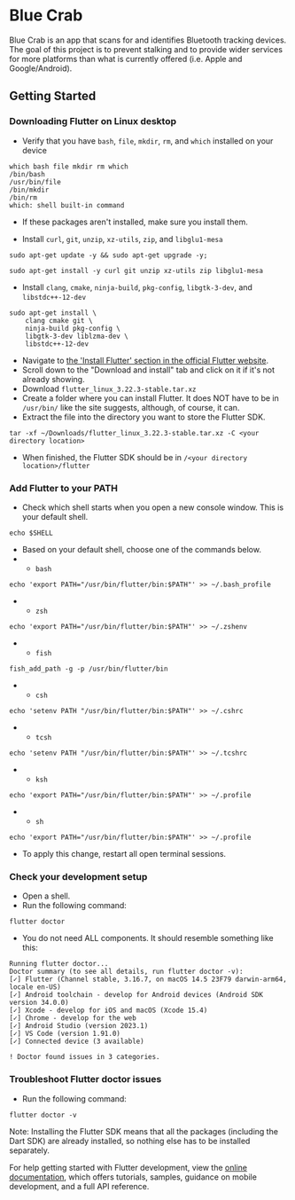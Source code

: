 # Blue Crab

Blue Crab is an app that scans for and identifies Bluetooth tracking devices. The goal of this project is to prevent stalking and to provide wider services for more platforms than what is currently offered (i.e. Apple and Google/Android).

## Getting Started
### Downloading Flutter on Linux desktop
- Verify that you have `bash`, `file`, `mkdir`, `rm`, and `which` installed on your device
```
which bash file mkdir rm which
/bin/bash
/usr/bin/file
/bin/mkdir
/bin/rm
which: shell built-in command
```
- If these packages aren't installed, make sure you install them.

- Install `curl`, `git`, `unzip`, `xz-utils`, `zip`, and `libglu1-mesa`
```
sudo apt-get update -y && sudo apt-get upgrade -y;
```
```
sudo apt-get install -y curl git unzip xz-utils zip libglu1-mesa
```

- Install `clang`, `cmake`, `ninja-build`, `pkg-config`, `libgtk-3-dev`, and `libstdc++-12-dev`
```
sudo apt-get install \
    clang cmake git \
    ninja-build pkg-config \
    libgtk-3-dev liblzma-dev \
    libstdc++-12-dev
```

- Navigate to [the 'Install Flutter' section in the official Flutter website](https://docs.flutter.dev/get-started/install).
- Scroll down to the "Download and install" tab and click on it if it's not already showing.
- Download `flutter_linux_3.22.3-stable.tar.xz`
- Create a folder where you can install Flutter. It does NOT have to be in `/usr/bin/` like the site suggests, although, of course, it can.
- Extract the file into the directory you want to store the Flutter SDK.
```
tar -xf ~/Downloads/flutter_linux_3.22.3-stable.tar.xz -C <your directory location>
```
- When finished, the Flutter SDK should be in `/<your directory location>/flutter`

### Add Flutter to your PATH
- Check which shell starts when you open a new console window. This is your default shell.
```
echo $SHELL
```
- Based on your default shell, choose one of the commands below.
- - `bash`
```
echo 'export PATH="/usr/bin/flutter/bin:$PATH"' >> ~/.bash_profile
```
- - `zsh`
```
echo 'export PATH="/usr/bin/flutter/bin:$PATH"' >> ~/.zshenv
```
- - `fish`
```
fish_add_path -g -p /usr/bin/flutter/bin
```
- - `csh`
```
echo 'setenv PATH "/usr/bin/flutter/bin:$PATH"' >> ~/.cshrc
```
- - `tcsh`
```
echo 'setenv PATH "/usr/bin/flutter/bin:$PATH"' >> ~/.tcshrc
```
- - `ksh`
```
echo 'export PATH="/usr/bin/flutter/bin:$PATH"' >> ~/.profile
```
- - `sh`
```
echo 'export PATH="/usr/bin/flutter/bin:$PATH"' >> ~/.profile
```
- To apply this change, restart all open terminal sessions.

### Check your development setup
- Open a shell.
- Run the following command:
```
flutter doctor
```
- You do not need ALL components. It should resemble something like this:
```
Running flutter doctor...
Doctor summary (to see all details, run flutter doctor -v):
[✓] Flutter (Channel stable, 3.16.7, on macOS 14.5 23F79 darwin-arm64, locale en-US)
[✓] Android toolchain - develop for Android devices (Android SDK version 34.0.0)
[✓] Xcode - develop for iOS and macOS (Xcode 15.4)
[✓] Chrome - develop for the web
[✓] Android Studio (version 2023.1)
[✓] VS Code (version 1.91.0)
[✓] Connected device (3 available)

! Doctor found issues in 3 categories.
```

### Troubleshoot Flutter doctor issues
- Run the following command:
```
flutter doctor -v
```

Note: Installing the Flutter SDK means that all the packages (including the Dart SDK) are already installed, so nothing else has to be installed separately.

For help getting started with Flutter development, view the
[online documentation](https://docs.flutter.dev/), which offers tutorials,
samples, guidance on mobile development, and a full API reference.